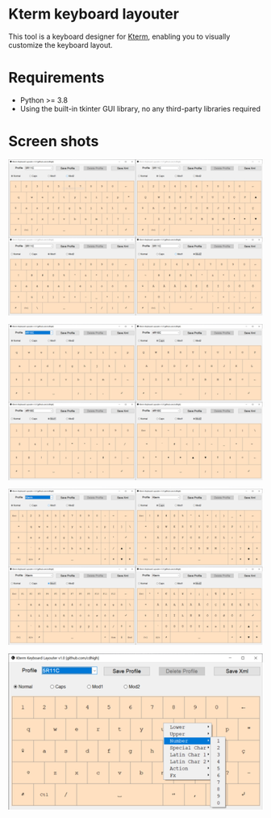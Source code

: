 # Kterm keyboard layouter
This tool is a keyboard designer for [Kterm](https://github.com/bfabiszewski/kterm), enabling you to visually customize the keyboard layout.

# Requirements
* Python >= 3.8
* Using the built-in tkinter GUI library, no any third-party libraries required

# Screen shots
![5R11C](screenshot/5R11C.png)

![4R10C](screenshot/4R10C.png)

![kterm](screenshot/kterm.png)

![changing](screenshot/changing.png)

